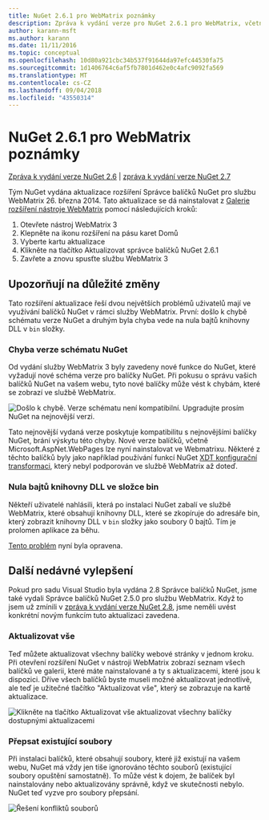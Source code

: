 ```yaml
---
title: NuGet 2.6.1 pro WebMatrix poznámky
description: Zpráva k vydání verze pro NuGet 2.6.1 pro WebMatrix, včetně známých problémů, opravy chyb, nové funkce a chcete.
author: karann-msft
ms.author: karann
ms.date: 11/11/2016
ms.topic: conceptual
ms.openlocfilehash: 10d80a921cbc34b537f91644da97efc44530fa75
ms.sourcegitcommit: 1d1406764c6af5fb7801d462e0c4afc9092fa569
ms.translationtype: MT
ms.contentlocale: cs-CZ
ms.lasthandoff: 09/04/2018
ms.locfileid: "43550314"
---
```

# <a name="nuget-261-for-webmatrix-release-notes"></a>NuGet 2.6.1 pro WebMatrix poznámky

[Zpráva k vydání verze NuGet 2.6](../release-notes/nuget-2.6.md) | [zpráva k vydání verze NuGet 2.7](../release-notes/nuget-2.7.md)

Tým NuGet vydána aktualizace rozšíření Správce balíčků NuGet pro službu WebMatrix 26. března 2014.  Tato aktualizace se dá nainstalovat z [Galerie rozšíření nástroje WebMatrix](https://blogs.iis.net/webmatrix/retiring-the-webmatrix-extensions-gallery) pomocí následujících kroků:

1. Otevřete nástroj WebMatrix 3
1. Klepněte na ikonu rozšíření na pásu karet Domů
1. Vyberte kartu aktualizace
1. Klikněte na tlačítko Aktualizovat správce balíčků NuGet 2.6.1
1. Zavřete a znovu spusťte službu WebMatrix 3

## <a name="notable-changes"></a>Upozorňují na důležité změny

Tato rozšíření aktualizace řeší dvou největších problémů uživatelů mají ve využívání balíčků NuGet v rámci služby WebMatrix.  První: došlo k chybě schématu verze NuGet a druhým byla chyba vede na nula bajtů knihovny DLL v `bin` složky.

### <a name="nuget-schema-version-error"></a>Chyba verze schématu NuGet

Od vydání služby WebMatrix 3 byly zavedeny nové funkce do NuGet, které vyžadují nové schéma verze pro balíčky NuGet.  Při pokusu o správu vašich balíčků NuGet na vašem webu, tyto nové balíčky může vést k chybám, které se zobrazí ve službě WebMatrix.

![Došlo k chybě. Verze schématu není kompatibilní. Upgradujte prosím NuGet na nejnovější verzi.](./media/NuGet-2.8/webmatrix-schema-version.png)

Tato nejnovější vydaná verze poskytuje kompatibilitu s nejnovějšími balíčky NuGet, brání výskytu této chyby. Nové verze balíčků, včetně Microsoft.AspNet.WebPages lze nyní nainstalovat ve Webmatrixu.  Některé z těchto balíčků byly jako například používání funkcí NuGet [XDT konfigurační transformaci](../release-notes/nuget-2.6.md#xdt), který nebyl podporován ve službě WebMatrix až doteď.

### <a name="zero-byte-dlls-in-bin-folder"></a>Nula bajtů knihovny DLL ve složce bin

Někteří uživatelé nahlásili, která po instalaci NuGet zabalí ve službě WebMatrix, které obsahují knihovny DLL, které se zkopíruje do adresáře bin, který zobrazit knihovny DLL v `bin` složky jako soubory 0 bajtů.  Tím je prolomen aplikace za běhu.

[Tento problém](https://nuget.codeplex.com/workitem/4060) nyní byla opravena.

## <a name="other-recent-improvements"></a>Další nedávné vylepšení

Pokud pro sadu Visual Studio byla vydána 2.8 Správce balíčků NuGet, jsme také vydali Správce balíčků NuGet 2.5.0 pro službu WebMatrix.  Když to jsem už zmínili v [zpráva k vydání verze NuGet 2.8](../release-notes/nuget-2.8.md#webmatrix-nuget-client-updates), jsme neměli uvést konkrétní novým funkcím tuto aktualizaci zavedena.

### <a name="update-all"></a>Aktualizovat vše

Teď můžete aktualizovat všechny balíčky webové stránky v jednom kroku.  Při otevření rozšíření NuGet v nástroji WebMatrix zobrazí seznam všech balíčků ve galerii, které máte nainstalované a ty s aktualizacemi, které jsou k dispozici.  Dříve všech balíčků byste museli možné aktualizovat jednotlivě, ale teď je užitečné tlačítko "Aktualizovat vše", který se zobrazuje na kartě aktualizace.

![Klikněte na tlačítko Aktualizovat vše aktualizovat všechny balíčky dostupnými aktualizacemi](./media/NuGet-2.8/webmatrix-update-all.png)

### <a name="overwrite-existing-files"></a>Přepsat existující soubory

Při instalaci balíčků, které obsahují soubory, které již existují na vašem webu, NuGet má vždy jen tiše ignorováno těchto souborů (existující soubory opuštění samostatně).  To může vést k dojem, že balíček byl nainstalovány nebo aktualizovány správně, když ve skutečnosti nebylo.  NuGet teď vyzve pro soubory přepsání.

![Řešení konfliktů souborů](./media/NuGet-2.8/webmatrix-overwrite-file.png)
